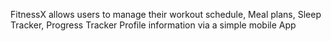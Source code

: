 FitnessX allows users to manage their workout schedule, Meal plans, Sleep Tracker, Progress Tracker Profile information via a simple mobile App
